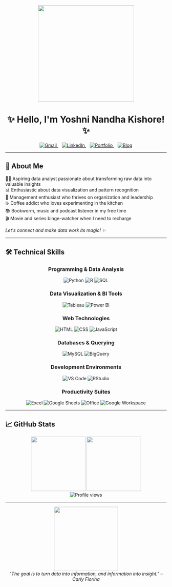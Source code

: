<div align="center">
  <img src="data-everywhere.gif" width="300"/>
  
  # ✨ Hello, I'm Yoshni Nandha Kishore! ✨

 <p>
    <a href="mailto:yoshni2003@gmail.com">
        <img src="https://img.shields.io/badge/Gmail-D14836?style=for-the-badge&logo=gmail&logoColor=white" alt="Gmail"/>
    </a>&nbsp&nbsp;
    <a href="https://www.linkedin.com/in/yoshni-nandha-kishore/">
        <img src="https://img.shields.io/badge/LinkedIn-0077B5?style=for-the-badge&logo=linkedin&logoColor=white" alt="LinkedIn"/>
    </a>&nbsp&nbsp;
    <a href="https://aelin-012.github.io/my-portfolio/">
        <img src="https://img.shields.io/badge/Portfolio-000000?style=for-the-badge&logo=github&logoColor=white" alt="Portfolio"/>
    </a>&nbsp&nbsp;
    <a href="https://yoshni-portfolio.blogspot.com/">
        <img src="https://img.shields.io/badge/Blog-FF5722?style=for-the-badge&logo=blogger&logoColor=white" alt="Blog"/>
    </a>
</p>

</div>

---

  ## 💫 About Me 
  
  <p>
    👩‍💻 Aspiring data analyst passionate about transforming raw data into valuable insights<br>
    📊 Enthusiastic about data visualization and pattern recognition<br>
    🧠 Management enthusiast who thrives on organization and leadership<br>
    ☕ Coffee addict who loves experimenting in the kitchen<br>
    📚 Bookworm, music and podcast listener in my free time<br>
    🎬 Movie and series binge-watcher when I need to recharge
  </p>
  
  <em>Let's connect and make data work its magic! ✨</em>
</div>

---

## 🛠️ Technical Skills

<div align="center">
  <h3>Programming & Data Analysis</h3>
  <p>
    <img src="https://img.shields.io/badge/Python-3776AB?style=for-the-badge&logo=python&logoColor=white" alt="Python"/>
    <img src="https://img.shields.io/badge/R-276DC3?style=for-the-badge&logo=r&logoColor=white" alt="R"/>
    <img src="https://img.shields.io/badge/SQL-4479A1?style=for-the-badge&logo=postgresql&logoColor=white" alt="SQL"/>
  </p>
  
  <h3>Data Visualization & BI Tools</h3>
  <p>
    <img src="https://img.shields.io/badge/Tableau-E97627?style=for-the-badge&logo=Tableau&logoColor=white" alt="Tableau"/>
    <img src="https://img.shields.io/badge/Power_BI-F2C811?style=for-the-badge&logo=powerbi&logoColor=black" alt="Power BI"/>
  </p>
  
  <h3>Web Technologies</h3>
  <p>
    <img src="https://img.shields.io/badge/HTML5-E34F26?style=for-the-badge&logo=html5&logoColor=white" alt="HTML"/>
    <img src="https://img.shields.io/badge/CSS3-1572B6?style=for-the-badge&logo=css3&logoColor=white" alt="CSS"/>
    <img src="https://img.shields.io/badge/JavaScript-F7DF1E?style=for-the-badge&logo=javascript&logoColor=black" alt="JavaScript"/>
  </p>
  
  <h3>Databases & Querying</h3>
  <p>
    <img src="https://img.shields.io/badge/MySQL-4479A1?style=for-the-badge&logo=mysql&logoColor=white" alt="MySQL"/>
    <img src="https://img.shields.io/badge/BigQuery-4285F4?style=for-the-badge&logo=google-cloud&logoColor=white" alt="BigQuery"/>
  </p>
  
  <h3>Development Environments</h3>
  <p>
    <img src="https://img.shields.io/badge/VS_Code-007ACC?style=for-the-badge&logo=visual-studio-code&logoColor=white" alt="VS Code"/>
    <img src="https://img.shields.io/badge/RStudio-75AADB?style=for-the-badge&logo=rstudio&logoColor=white" alt="RStudio"/>
  </p>
  
  <h3>Productivity Suites</h3>
  <p>
    <img src="https://img.shields.io/badge/Microsoft_Excel-217346?style=for-the-badge&logo=microsoft-excel&logoColor=white" alt="Excel"/>
    <img src="https://img.shields.io/badge/Google_Sheets-34A853?style=for-the-badge&logo=google-sheets&logoColor=white" alt="Google Sheets"/>
    <img src="https://img.shields.io/badge/Microsoft_Office-D83B01?style=for-the-badge&logo=microsoft-office&logoColor=white" alt="Office"/>
    <img src="https://img.shields.io/badge/Google_Workspace-4285F4?style=for-the-badge&logo=google&logoColor=white" alt="Google Workspace"/>
  </p>
</div>

---

## 📈 GitHub Stats

<div align="center">
  <img src="https://github-readme-stats.vercel.app/api?username=aelin-012&show_icons=true&theme=radical&hide_border=true&count_private=true" height="170"/>
  <img src="https://github-readme-stats.vercel.app/api/top-langs/?username=aelin-012&layout=compact&theme=radical&hide_border=true" height="170"/>
</div>

<div align="center">
  <img src="https://komarev.com/ghpvc/?username=aelin-012&color=blueviolet&style=flat-square&label=Profile+Views" alt="Profile views"/>
</div>

---

<div align="center">
  <img src="https://media.giphy.com/media/L1R1tvI9svkIWwpVYr/giphy.gif" width="200"/>
  <br>
  <em>"The goal is to turn data into information, and information into insight." – Carly Fiorina</em>
</div>

